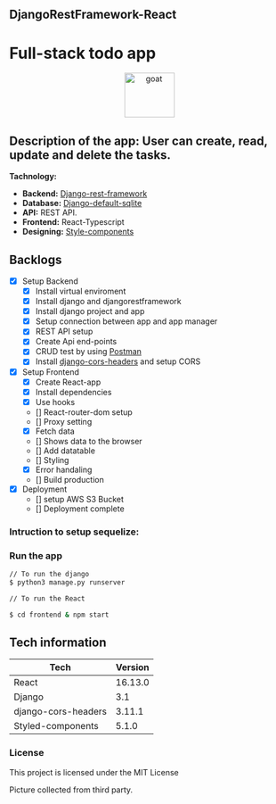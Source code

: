 ## DjangoRestFramework-React


# Full-stack todo app

<div style="text-align:center">
<img
    height="80"
    width="90"
    alt="goat"
   src="https://res.cloudinary.com/drewzxzgc/image/upload/v1597393021/zxnnvrm0rjwhxwiz2c52.png"
  />
</div>

## Description of the app: User can create, read, update and delete the tasks.



**Tachnology:**

- **Backend:** [Django-rest-framework](https://www.django-rest-framework.org/)
- **Database:** [Django-default-sqlite](https://www.sqlite.org/index.html)
- **API:** REST API.
- **Frontend:** React-Typescript
- **Designing:** [Style-components](https://styled-components.com/)

## Backlogs

- [x] Setup Backend
  - [x] Install virtual enviroment
  - [x] Install django and djangorestframework
  - [x] Install django project and app
  - [x] Setup connection between app and app manager
  - [x] REST API setup
  - [x] Create Api end-points
  - [x] CRUD test by using [Postman](https://www.postman.com/)
  - [x] Install [django-cors-headers](https://pypi.org/project/django-cors-headers/) and setup CORS
- [x] Setup Frontend
  - [x] Create React-app
  - [x] Install dependencies
  - [x] Use hooks
  - [] React-router-dom setup
  - [] Proxy setting
  - [x] Fetch data
  - [] Shows data to the browser
  - [] Add datatable
  - [] Styling
  - [x] Error handaling
  - [] Build production
- [x] Deployment
  - [] setup AWS S3 Bucket
  - [] Deployment complete

### Intruction to setup sequelize:



### Run the app

```sh
// To run the django
$ python3 manage.py runserver

// To run the React

$ cd frontend & npm start

```



## Tech information

| Tech        | Version |
| ----------- | ------- |
| React       | 16.13.0 |
| Django        | 3.1 |
| django-cors-headers     | 3.11.1 |
| Styled-components      | 5.1.0  |


### License

This project is licensed under the MIT License

Picture collected from third party.
